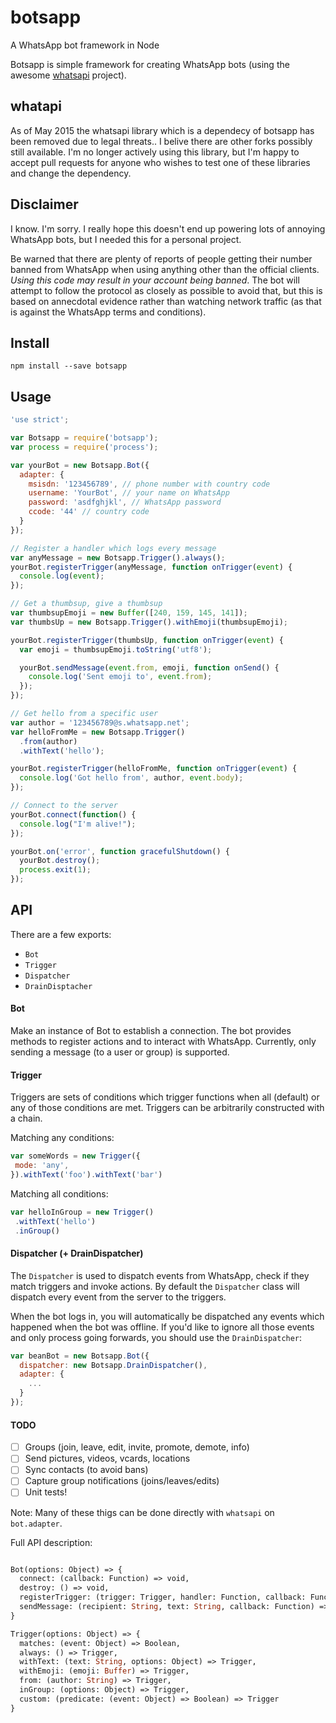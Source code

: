 # botsapp
A WhatsApp bot framework in Node

Botsapp is simple framework for creating WhatsApp bots (using the awesome [whatsapi](https://github.com/hidespb/node-whatsapi) project).

## whatapi

As of May 2015 the whatsapi library which is a dependecy of botsapp has been removed due to legal threats.. I belive there are other forks possibly still available. I'm no longer actively using this library, but I'm happy to accept pull requests for anyone who wishes to test one of these libraries and change the dependency.

## Disclaimer

I know. I'm sorry. I really hope this doesn't end up powering lots of annoying WhatsApp bots, but I needed this for a personal project.

Be warned that there are plenty of reports of people getting their number banned from WhatsApp when using anything other than the official clients. *Using this code may result in your account being banned*. The bot will attempt to follow the protocol as closely as possible to avoid that, but this is based on annecdotal evidence rather than watching network traffic (as that is against the WhatsApp terms and conditions).

## Install

`npm install --save botsapp`

## Usage

```js
'use strict';

var Botsapp = require('botsapp');
var process = require('process');

var yourBot = new Botsapp.Bot({
  adapter: {
    msisdn: '123456789', // phone number with country code
    username: 'YourBot', // your name on WhatsApp
    password: 'asdfghjkl', // WhatsApp password
    ccode: '44' // country code
  }
});

// Register a handler which logs every message
var anyMessage = new Botsapp.Trigger().always();
yourBot.registerTrigger(anyMessage, function onTrigger(event) {
  console.log(event);
});

// Get a thumbsup, give a thumbsup
var thumbsupEmoji = new Buffer([240, 159, 145, 141]);
var thumbsUp = new Botsapp.Trigger().withEmoji(thumbsupEmoji);

yourBot.registerTrigger(thumbsUp, function onTrigger(event) {
  var emoji = thumbsupEmoji.toString('utf8');

  yourBot.sendMessage(event.from, emoji, function onSend() {
    console.log('Sent emoji to', event.from);
  });
});

// Get hello from a specific user
var author = '123456789@s.whatsapp.net';
var helloFromMe = new Botsapp.Trigger()
  .from(author)
  .withText('hello');

yourBot.registerTrigger(helloFromMe, function onTrigger(event) {
  console.log('Got hello from', author, event.body);
});

// Connect to the server
yourBot.connect(function() {
  console.log("I'm alive!");
});

yourBot.on('error', function gracefulShutdown() {
  yourBot.destroy();
  process.exit(1);
});
```

## API

There are a few exports:

- `Bot`
- `Trigger`
- `Dispatcher`
- `DrainDisptacher`

#### Bot

Make an instance of Bot to establish a connection.
The bot provides methods to register actions and to interact with WhatsApp. Currently, only
sending a message (to a user or group) is supported.

#### Trigger

Triggers are sets of conditions which trigger functions when all (default) or any of those conditions are met.
Triggers can be arbitrarily constructed with a chain.

Matching any conditions:

```js
var someWords = new Trigger({
 mode: 'any',
}).withText('foo').withText('bar')
```

Matching all conditions:

```js
var helloInGroup = new Trigger()
 .withText('hello')
 .inGroup()
```

#### Dispatcher (+ DrainDispatcher)

The `Dispatcher` is used to dispatch events from WhatsApp, check if they match triggers and invoke actions. By default
the `Dispatcher` class will dispatch every event from the server to the triggers.

When the bot logs in, you will automatically be dispatched any events which happened when the bot was offline. If you'd
like to ignore all those events and only process going forwards, you should use the `DrainDispatcher`:

```js
var beanBot = new Botsapp.Bot({
  dispatcher: new Botsapp.DrainDispatcher(),
  adapter: {
    ...
  }
});
```

#### TODO

- [ ] Groups (join, leave, edit, invite, promote, demote, info)
- [ ] Send pictures, videos, vcards, locations
- [ ] Sync contacts (to avoid bans)
- [ ] Capture group notifications (joins/leaves/edits)
- [ ] Unit tests!

Note: Many of these thigs can be done directly with `whatsapi` on `bot.adapter`.

Full API description:

```ocaml

Bot(options: Object) => {
  connect: (callback: Function) => void,
  destroy: () => void,
  registerTrigger: (trigger: Trigger, handler: Function, callback: Function) => void,
  sendMessage: (recipient: String, text: String, callback: Function) => void,
}

Trigger(options: Object) => {
  matches: (event: Object) => Boolean,
  always: () => Trigger,
  withText: (text: String, options: Object) => Trigger,
  withEmoji: (emoji: Buffer) => Trigger,
  from: (author: String) => Trigger,
  inGroup: (options: Object) => Trigger,
  custom: (predicate: (event: Object) => Boolean) => Trigger
}

```


